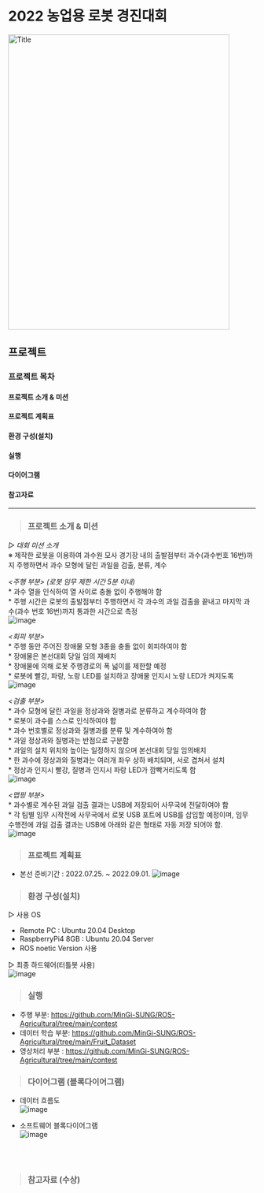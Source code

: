 # 2022 농업용 로봇 경진대회

<img src="https://user-images.githubusercontent.com/89721794/209078494-b63b9448-6a2b-4558-afd9-8760186de155.png" width="450px" height="600px" title="px(300)" alt="Title"></img><br/>


## 프로젝트

### 프로젝트 목차
#### 프로젝트 소개 & 미션
#### 프로젝트 계획표
#### 환경 구성(설치)
#### 실행
#### 다이어그램
#### 참고자료
---

>### 프로젝트 소개 & 미션
*▷ 대회 미션 소개*   
※ 제작한 로봇을 이용하여 과수원 모사 경기장 내의 출발점부터 과수(과수번호 16번)까지 주행하면서 과수 모형에 달린 과일을 검출, 분류, 계수   

   *<주행 부분> (로봇 임무 제한 시간 5분 이내)*   
     * 과수 열을 인식하여 열 사이로 충돌 없이 주행해야 함   
     * 주행 시간은 로봇의 출발점부터 주행하면서 각 과수의 과일 검출을 끝내고 마지막 과수(과수 번호 16번)까지 통과한 시간으로 측정   
![image](https://user-images.githubusercontent.com/89721794/209081987-ad0c63ed-7af1-4269-9a8f-106bc8340564.png)   


   *<회피 부분>*   
     * 주행 동안 주어진 장애물 모형 3종을 충돌 없이 회피하여야 함   
     * 장애물은 본선대회 당일 임의 재배치   
     * 장애물에 의해 로봇 주행경로의 폭 넓이를 제한할 예정   
     * 로봇에 빨강, 파랑, 노랑 LED를 설치하고 장애물 인지시 노랑 LED가 켜지도록    
![image](https://user-images.githubusercontent.com/89721794/209085652-ace97e0d-496e-42e1-a56e-9136e5b51373.png)   


   *<검출 부분>*   
    * 과수 모형에 달린 과일을 정상과와 질병과로 분류하고 계수하여야 함   
    * 로봇이 과수를 스스로 인식하여야 함   
    * 과수 번호별로 정상과와 질병과를 분류 및 계수하여야 함   
    * 과일 정상과와 질병과는 반점으로 구분함   
    * 과일의 설치 위치와 높이는 일정하지 않으며 본선대회 당일 임의배치   
    * 한 과수에 정상과와 질병과는 여러개 좌우 상하 배치되며, 서로 겹쳐서 설치   
    * 정상과 인지시 빨강, 질병과 인지시 파랑 LED가 깜빡거리도록 함   
![image](https://user-images.githubusercontent.com/89721794/209085661-da5fc18c-1e6f-4264-8c58-0f9edaaf3d52.png)   

   *<맵핑 부분>*   
    * 과수별로 계수된 과일 검출 결과는 USB에 저장되어 사무국에 전달하여야 함   
    * 각 팀별 임무 시작전에 사무국에서 로봇 USB 포트에 USB를 삽입할 예정이며, 임무 수행전에 과일 검출 결과는 USB에 아래와 같은 형태로 자동 저장 되어야 함.   
![image](https://user-images.githubusercontent.com/89721794/209085699-ecf5f1e2-a1c5-4b07-8f05-0bc1b0348c72.png)   


>### 프로젝트 계획표
* 본선 준비기간 : 2022.07.25. ~ 2022.09.01. 
![image](https://user-images.githubusercontent.com/89721794/209088416-4fbfd9d8-2b6e-491d-98e4-5ddc0df8355b.png)


>### 환경 구성(설치)

   ▷ 사용 OS   
  - Remote PC : Ubuntu 20.04 Desktop   
  - RaspberryPi4 8GB : Ubuntu 20.04 Server
  - ROS noetic Version 사용     
   
   ▷ 최종 하드웨어(터틀봇 사용)   
   ![image](https://user-images.githubusercontent.com/89721794/209090541-add76396-8749-4029-8633-258c96fe4e81.png)
   
   
>### 실행   
   
   * 주행 부분: <https://github.com/MinGi-SUNG/ROS-Agricultural/tree/main/contest>
   * 데이터 학습 부분: <https://github.com/MinGi-SUNG/ROS-Agricultural/tree/main/Fruit_Dataset>
   * 영상처리 부분 : <https://github.com/MinGi-SUNG/ROS-Agricultural/tree/main/contest>
   
   
>### 다이어그램 (블록다이어그램)

   * 데이터 흐름도   
![image](https://user-images.githubusercontent.com/89721794/209091895-be11d89c-bbf4-46cb-8b79-cf92f675c329.png)   
   
   * 소프트웨어 블록다이어그램   
![image](https://user-images.githubusercontent.com/89721794/209092006-82851ea5-0780-4208-b1d4-78654d8d2675.png)   
   
<br></br>   
>### 참고자료 (수상)



